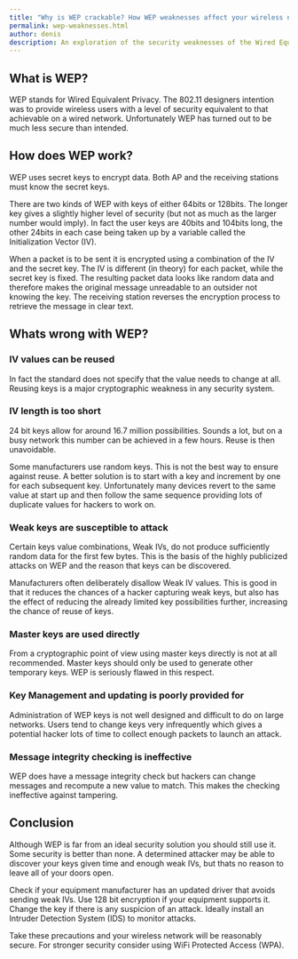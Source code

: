```yaml
---
title: "Why is WEP crackable? How WEP weaknesses affect your wireless network security"
permalink: wep-weaknesses.html
author: denis
description: An exploration of the security weaknesses of the Wired Equivalent Privacy (WEP).
---
```

<h2>What is WEP?</h2><p>WEP stands for Wired Equivalent Privacy. The 802.11 designers intention was to provide wireless users with a level of security equivalent to that achievable on a wired network. Unfortunately WEP has turned out to be much less secure than intended.</p><h2>How does WEP work?</h2><p>WEP uses secret keys to encrypt data. Both AP and the receiving stations must know the secret keys.</p><p>There are two kinds of WEP with keys of either 64bits or 128bits. The longer key gives a slightly higher level of security (but not as much as the larger number would imply). In fact the user keys are 40bits and 104bits long, the other 24bits in each case being taken up by a variable called the Initialization Vector (IV).</p><p>When a packet is to be sent it is encrypted using a combination of the IV and the secret key. The IV is different (in theory) for each packet, while the secret key is fixed. The resulting packet data looks like random data and therefore makes the original message unreadable to an outsider not knowing the key. The receiving station reverses the encryption process to retrieve the message in clear text.</p><h2>Whats wrong with WEP?</h2><h3>IV values can be reused</h3><p>In fact the standard does not specify that the value needs to change at all. Reusing keys is a major cryptographic weakness in any security system.</p><h3>IV length is too short</h3><p>24 bit keys allow for around 16.7 million possibilities. Sounds a lot, but on a busy network this number can be achieved in a few hours. Reuse is then unavoidable.</p><p>Some manufacturers use random keys. This is not the best way to ensure against reuse. A better solution is to start with a key and increment by one for each subsequent key. Unfortunately many devices revert to the same value at start up and then follow the same sequence providing lots of duplicate values for hackers to work on.</p><h3>Weak keys are susceptible to attack</h3><p>Certain keys value combinations, Weak IVs, do not produce sufficiently random data for the first few bytes. This is the basis of the highly publicized attacks on WEP and the reason that keys can be discovered.</p><p>Manufacturers often deliberately disallow Weak IV values. This is good in that it reduces the chances of a hacker capturing weak keys, but also has the effect of reducing the already limited key possibilities further, increasing the chance of reuse of keys.</p><h3>Master keys are used directly</h3><p>From a cryptographic point of view using master keys directly is not at all recommended. Master keys should only be used to generate other temporary keys. WEP is seriously flawed in this respect.</p><h3>Key Management and updating is poorly provided for</h3><p>Administration of WEP keys is not well designed and difficult to do on large networks. Users tend to change keys very infrequently which gives a potential hacker lots of time to collect enough packets to launch an attack.</p><h3>Message integrity checking is ineffective</h3><p>WEP does have a message integrity check but hackers can change messages and recompute a new value to match. This makes the checking ineffective against tampering.</p><h2>Conclusion</h2><p>Although WEP is far from an ideal security solution you should still use it. Some security is better than none. A determined attacker may be able to discover your keys given time and enough weak IVs, but thats no reason to leave all of your doors open.</p><p>Check if your equipment manufacturer has an updated driver that avoids sending weak IVs. Use 128 bit encryption if your equipment supports it. Change the key if there is any suspicion of an attack. Ideally install an Intruder Detection System (IDS) to monitor attacks.</p><p>Take these precautions and your wireless network will be reasonably secure. For stronger security consider using WiFi Protected Access (WPA).</p>

